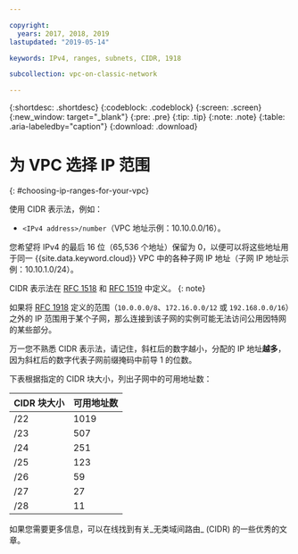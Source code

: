 ```yaml
---

copyright:
  years: 2017, 2018, 2019
lastupdated: "2019-05-14"

keywords: IPv4, ranges, subnets, CIDR, 1918

subcollection: vpc-on-classic-network

---
```


{:shortdesc: .shortdesc}
{:codeblock: .codeblock}
{:screen: .screen}
{:new_window: target="_blank"}
{:pre: .pre}
{:tip: .tip}
{:note: .note}
{:table: .aria-labeledby="caption"}
{:download: .download}


# 为 VPC 选择 IP 范围
{: #choosing-ip-ranges-for-your-vpc}

使用 CIDR 表示法，例如：

* `<IPv4 address>/number`（VPC 地址示例：10.10.0.0/16）。

您希望将 IPv4 的最后 16 位（65,536 个地址）保留为 0，以便可以将这些地址用于同一 {{site.data.keyword.cloud}} VPC 中的各种子网 IP 地址（子网 IP 地址示例：10.10.1.0/24）。

CIDR 表示法在 [RFC 1518](https://tools.ietf.org/html/rfc1518) 和 [RFC 1519](https://tools.ietf.org/html/rfc1519) 中定义。
{: note}

如果将 [RFC 1918](https://tools.ietf.org/html/rfc1918) 定义的范围（`10.0.0.0/8`、`172.16.0.0/12` 或 `192.168.0.0/16`）之外的 IP 范围用于某个子网，那么连接到该子网的实例可能无法访问公用因特网的某些部分。

万一您不熟悉 CIDR 表示法，请记住，斜杠后的数字越小，分配的 IP 地址**越多**，因为斜杠后的数字代表子网前缀掩码中前导 1 的位数。

下表根据指定的 CIDR 块大小，列出子网中的可用地址数：

| CIDR 块大小 | 可用地址数 |
| --------------- | ------------------- |
|      /22        |        1019         |
|      /23        |         507         |
|      /24        |         251         |
|      /25        |         123         |
|      /26        |          59         |
|      /27        |          27         |
|      /28        |          11         |

如果您需要更多信息，可以在线找到有关_无类域间路由_ (CIDR) 的一些优秀的文章。
